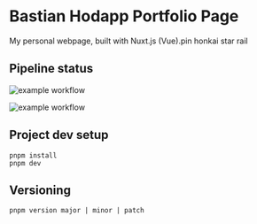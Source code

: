 # Bastian Hodapp Portfolio Page

My personal webpage, built with Nuxt.js (Vue).pin honkai star rail

## Pipeline status

![example workflow](https://github.com/bassadin/Bassadin-MKII/actions/workflows/main.yml/badge.svg)

![example workflow](https://github.com/bassadin/Bassadin-MKII/actions/workflows/codeql-analysis.yml/badge.svg)

## Project dev setup

```
pnpm install
pnpm dev
```

## Versioning

```
pnpm version major | minor | patch
```